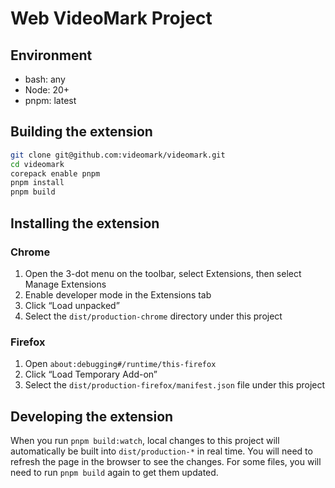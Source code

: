 # Web VideoMark Project

## Environment

- bash: any
- Node: 20+
- pnpm: latest

## Building the extension

```sh
git clone git@github.com:videomark/videomark.git
cd videomark
corepack enable pnpm
pnpm install
pnpm build
```

## Installing the extension

### Chrome

1. Open the 3-dot menu on the toolbar, select Extensions, then select Manage Extensions
1. Enable developer mode in the Extensions tab
1. Click “Load unpacked”
1. Select the `dist/production-chrome` directory under this project

### Firefox

1. Open `about:debugging#/runtime/this-firefox`
1. Click “Load Temporary Add-on”
1. Select the `dist/production-firefox/manifest.json` file under this project

## Developing the extension

When you run `pnpm build:watch`, local changes to this project will automatically be built into `dist/production-*` in real time. You will need to refresh the page in the browser to see the changes. For some files, you will need to run `pnpm build` again to get them updated.
